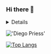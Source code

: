 ### Hi there 👋

<details>
  <br>  
</details>

!['Diego Priess'](https://github-readme-stats.vercel.app/api?username=DiegoPriess&show_icons=true&theme=radical)

[![Top Langs](https://github-readme-stats.vercel.app/api/top-langs/?username=DiegoPriess&theme=radical)](https://github.com/DiegoPriess/github-readme-stats)

<!--
**DiegoPriess/DiegoPriess** is a ✨ _special_ ✨ repository because its `README.md` (this file) appears on your GitHub profile.

Here are some ideas to get you started:

- 🔭 I’m currently working on ...
- 🌱 I’m currently learning ...
- 👯 I’m looking to collaborate on ...
- 🤔 I’m looking for help with ...
- 💬 Ask me about ...
- 📫 How to reach me: ...
- 😄 Pronouns: ...
- ⚡ Fun fact: ...
-->
